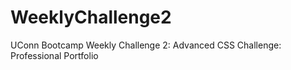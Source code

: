 # WeeklyChallenge2
UConn Bootcamp Weekly Challenge 2: Advanced CSS Challenge: Professional Portfolio
